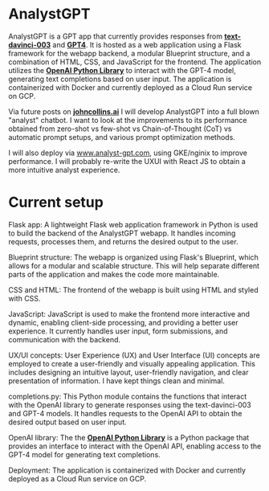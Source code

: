 # AnalystGPT

AnalystGPT is a GPT app that currently provides responses from __[text-davinci-003](https://platform.openai.com/docs/models/gpt-3-5)__ and __[GPT4](https://platform.openai.com/docs/models/gpt-4)__.  It is hosted as a web application using a Flask framework for the webapp backend, a modular Blueprint structure, and a combination of HTML, CSS, and JavaScript for the frontend. The application utilizes the __[OpenAI Python Library](https://pypi.org/project/openai/)__ to interact with the GPT-4 model, generating text completions based on user input. The application is containerized with Docker and currently deployed as a Cloud Run service on GCP.

Via future posts on __[johncollins.ai](https://johncollins.ai/)__ I will develop AnalystGPT into a full blown "analyst" chatbot. I want to look at the improvements to its performance obtained from zero-shot vs few-shot vs Chain-of-Thought (CoT) vs automatic prompt setups, and various prompt optimization methods. 

I will also deploy via www.analyst-gpt.com, using GKE/nginix to improve performance.  I will probably re-write the UXUI with React JS to obtain a more intuitive analyst experience.

# Current setup

Flask app: A lightweight Flask web application framework in Python is used to build the backend of the AnalystGPT webapp. It handles incoming requests, processes them, and returns the desired output to the user.

Blueprint structure: The webapp is organized using Flask's Blueprint, which allows for a modular and scalable structure. This will help separate different parts of the application and makes the code more maintainable.

CSS and HTML: The frontend of the webapp is built using HTML and styled with CSS. 

JavaScript: JavaScript is used to make the frontend more interactive and dynamic, enabling client-side processing, and providing a better user experience. It currently handles user input, form submissions, and communication with the backend.

UX/UI concepts: User Experience (UX) and User Interface (UI) concepts are employed to create a user-friendly and visually appealing application. This includes designing an intuitive layout, user-friendly navigation, and clear presentation of information. I have kept things clean and minimal.

completions.py: This Python module contains the functions that interact with the OpenAI library to generate responses using the text-davinci-003 and GPT-4 models. It handles requests to the OpenAI API to obtain the desired output based on user input.

OpenAI library: The the __[OpenAI Python Library](https://pypi.org/project/openai/)__ is a Python package that provides an interface to interact with the OpenAI API, enabling access to the GPT-4 model for generating text completions.

Deployment: The application is containerized with Docker and currently deployed as a Cloud Run service on GCP.
